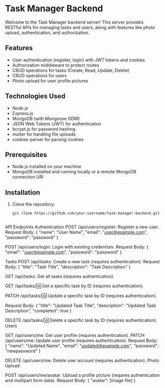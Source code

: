 # Task Manager Backend

Welcome to the Task Manager backend server! This server provides RESTful APIs for managing tasks and users, along with features like photo upload, authentication, and authorization.

## Features 

- User authentication (register, login) with JWT tokens and cookies
- Authorization middleware to protect routes
- CRUD operations for tasks (Create, Read, Update, Delete)
- CRUD operations for users
- Photo upload for user profile pictures

## Technologies Used

- Node.js
- Express.js
- MongoDB (with Mongoose ODM)
- JSON Web Tokens (JWT) for authentication
- bcrypt.js for password hashing
- multer for handling file uploads
- cookies-parser for parsing cookies

## Prerequisites

- Node.js installed on your machine
- MongoDB installed and running locally or a remote MongoDB connection URI

## Installation

1. Clone the repository:

   ```bash
   git clone https://github.com/your-username/task-manager-backend.git



API Endpoints
Authentication
POST /api/users/register: Register a new user.
Request Body: { "name": "User Name", "email": "user@example.com", "password": "password" }

POST /api/users/login: Login with existing credentials.
Request Body: { "email": "user@example.com", "password": "password" }

Tasks
POST /api/tasks: Create a new task (requires authentication).
Request Body: { "title": "Task Title", "description": "Task Description" }

GET /api/tasks: Get all tasks (requires authentication).

GET /api/tasks/:id: Get a specific task by ID (requires authentication).

PATCH /api/tasks/:id: Update a specific task by ID (requires authentication).

Request Body: { "title": "Updated Task Title", "description": "Updated Task Description", "completed": true }

DELETE /api/tasks/:id: Delete a specific task by ID (requires authentication).
Users

GET /api/users/me: Get user profile (requires authentication).
PATCH /api/users/me: Update user profile (requires authentication).
Request Body: { "name": "Updated Name", "email": "updated@example.com", "password": "newpassword" }

DELETE /api/users/me: Delete user account (requires authentication).
Photo Upload

POST /api/users/me/avatar: Upload a profile picture (requires authentication and multipart form data).
Request Body: { "avatar": [image file] }